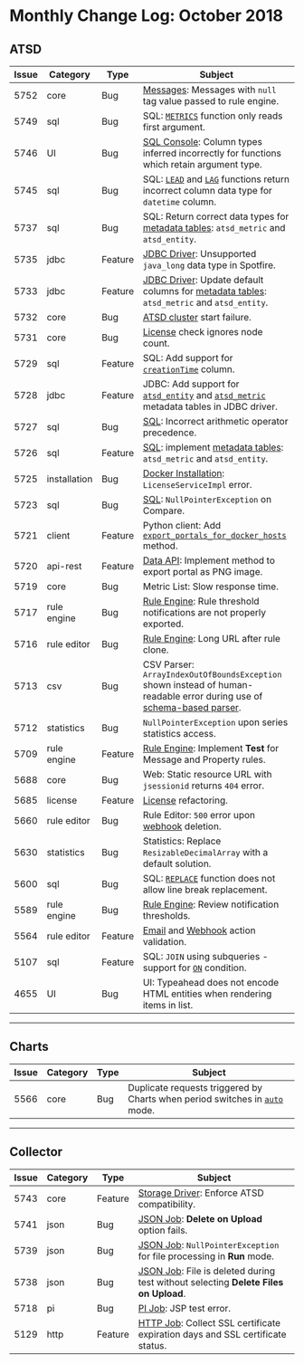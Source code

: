 # Monthly Change Log: October 2018

## ATSD

| Issue| Category    | Type    | Subject              |
|------|-------------|---------|----------------------|
5752 | core | Bug | [Messages](../../api/data/README.md#messages): Messages with `null` tag value passed to rule engine. |
5749 | sql | Bug | SQL: [`METRICS`](../../sql/README.md#metrics) function only reads first argument. |
5746 | UI | Bug | [SQL Console](../../sql/sql-console.md): Column types inferred incorrectly for functions which retain argument type. |
5745 | sql | Bug | SQL: [`LEAD`](../../sql/README.md#lead) and [`LAG`](../../sql/README.md#lag) functions return incorrect column data type for `datetime` column. |
5737 | sql | Bug | SQL: Return correct data types for [metadata tables](../../sql/README.md#tables): `atsd_metric` and `atsd_entity`. |
5735 | jdbc | Feature | [JDBC Driver](https://github.com/axibase/atsd-jdbc/blob/master/README.md): Unsupported `java_long` data type in Spotfire. |
5733 | jdbc | Feature | [JDBC Driver](https://github.com/axibase/atsd-jdbc/blob/master/README.md): Update default columns for [metadata tables](../../sql/README.md#tables): `atsd_metric` and `atsd_entity`. |
5732 | core | Bug | [ATSD cluster](../../installation/hbase-cluster.md) start failure. |
5731 | core | Bug | [License](../../licensing.md) check ignores node count. |
5729 | sql | Feature | SQL: Add support for [`creationTime`](../../sql/README.md#entity-columns) column. |
5728 | jdbc | Feature | JDBC: Add support for [`atsd_entity`](../../sql/README.md#atsd_entity-table) and [`atsd_metric`](../../sql/README.md#atsd_metric-table) metadata tables in JDBC driver. |
5727 | sql | Bug | [SQL](../../sql/): Incorrect arithmetic operator precedence. |
5726 | sql | Feature | [SQL](../../sql/): implement [metadata tables](../../sql/README.md#tables): `atsd_metric` and `atsd_entity`. |
5725 | installation | Bug | [Docker Installation](../../installation/images.md): `LicenseServiceImpl` error. |
5723 | sql | Bug | [SQL](../../sql/): `NullPointerException` on Compare. |
5721 | client | Feature | Python client: Add [`export_portals_for_docker_hosts`](https://github.com/axibase/atsd-api-python/blob/master/README.md#reports) method. |
5720 | api-rest | Feature | [Data API](../../api/meta/misc/portal.md): Implement method to export portal as PNG image. |
5719 | core | Bug | Metric List: Slow response time. |
5717 | rule engine | Bug | [Rule Engine](../../rule-engine/): Rule threshold notifications are not properly exported. |
5716 | rule editor | Bug | [Rule Engine](../../rule-engine/): Long URL after rule clone. |
5713 | csv | Bug | CSV Parser: `ArrayIndexOutOfBoundsException` shown instead of human-readable error during use of [schema-based parser](../../parsers/csv/README.md#schema-based-parsing). |
5712 | statistics | Bug | `NullPointerException` upon series statistics access. |
5709 | rule engine | Feature | [Rule Engine](../../rule-engine/): Implement **Test** for Message and Property rules. |
5688 | core | Bug | Web: Static resource URL with `jsessionid` returns `404` error. |
5685 | license | Feature | [License](https://github.com/axibase/atsd/blob/master/axibase_tsd_se_license.pdf) refactoring. |
5660 | rule editor | Bug | Rule Editor: `500` error upon [webhook](../../rule-engine/notifications/) deletion. |
5630 | statistics | Bug | Statistics: Replace `ResizableDecimalArray` with a default solution. |
5600 | sql | Bug | SQL: [`REPLACE`](../../sql/README.md#string-functions) function does not allow line break replacement. |
5589 | rule engine | Bug | [Rule Engine](../../rule-engine/): Review notification thresholds. |
5564 | rule editor | Feature | [Email](../../rule-engine/email.md) and [Webhook](../../rule-engine/notifications/) action validation. |
5107 | sql | Feature | SQL: `JOIN` using subqueries - support for [`ON`](../../sql/README.md#join-syntax) condition. |
4655 | UI | Bug | UI: Typeahead does not encode HTML entities when rendering items in list. |

---

## Charts

| Issue| Category    | Type    | Subject              |
|------|-------------|---------|----------------------|
5566 | core | Bug | Duplicate requests triggered by Charts when period switches in [`auto`](https://github.com/axibase/charts/blob/master/widgets/treemap/README.md#mode) mode. |

---

## Collector

| Issue| Category    | Type    | Subject              |
|------|-------------|---------|----------------------|
5743 | core | Feature | [Storage Driver](https://axibase.com/docs/axibase-collector/atsd-server-connection.html): Enforce ATSD compatibility. |
5741 | json | Bug | [JSON Job](https://axibase.com/docs/axibase-collector/jobs/json.html): **Delete on Upload** option fails. |
5739 | json | Bug | [JSON Job](https://axibase.com/docs/axibase-collector/jobs/json.html): `NullPointerException` for file processing in **Run** mode. |
5738 | json | Bug | [JSON Job](https://axibase.com/docs/axibase-collector/jobs/json.html): File is deleted during test without selecting **Delete Files on Upload**. |
5718 | pi | Bug | [PI Job](https://axibase.com/docs/axibase-collector/jobs/pi.html): JSP test error. |
5129 | http | Feature | [HTTP Job](https://axibase.com/docs/axibase-collector/jobs/http.html): Collect SSL certificate expiration days and SSL certificate status. |
